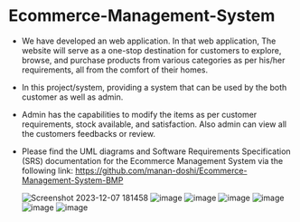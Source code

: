 ﻿# Ecommerce-Management-System

- We have developed an web application. In that web application, The website will serve as a one-stop destination for customers to explore, browse, and purchase products from various categories as per his/her requirements, all from the comfort of their homes.

- In this project/system, providing a system that can be used by the both customer as well as admin.

-  Admin has the capabilities to modify the items as per customer requirements, stock available, and satisfaction. Also admin can view all the customers feedbacks or review.

- Please find the UML diagrams and Software Requirements Specification (SRS) documentation for the Ecommerce Management System via the following link: https://github.com/manan-doshi/Ecommerce-Management-System-BMP

  ![Screenshot 2023-12-07 181458](https://github.com/manan-doshi/Ecommerce-Management-System/assets/135494066/60005c85-d7ac-4f08-895f-c34d3afc59bd)
  ![image](https://github.com/manan-doshi/Ecommerce-Management-System/assets/135494066/b9775f41-1f18-4433-bdd5-309e92ce050c)
  ![image](https://github.com/manan-doshi/Ecommerce-Management-System/assets/135494066/29b70c7c-9d45-4ab3-aae1-ca176231771e)
  ![image](https://github.com/manan-doshi/Ecommerce-Management-System/assets/135494066/c90ec042-f7bb-4064-94ea-1eb5d35c4252)
  ![image](https://github.com/manan-doshi/Ecommerce-Management-System/assets/135494066/43ec073a-dd44-4cd9-a248-b257eb8be447)
  ![image](https://github.com/manan-doshi/Ecommerce-Management-System/assets/135494066/3e166b44-a778-4627-8be5-82f2093a8141)
  ![image](https://github.com/manan-doshi/Ecommerce-Management-System/assets/135494066/547d652c-5d47-455e-8c16-03b6ac0a261c)

